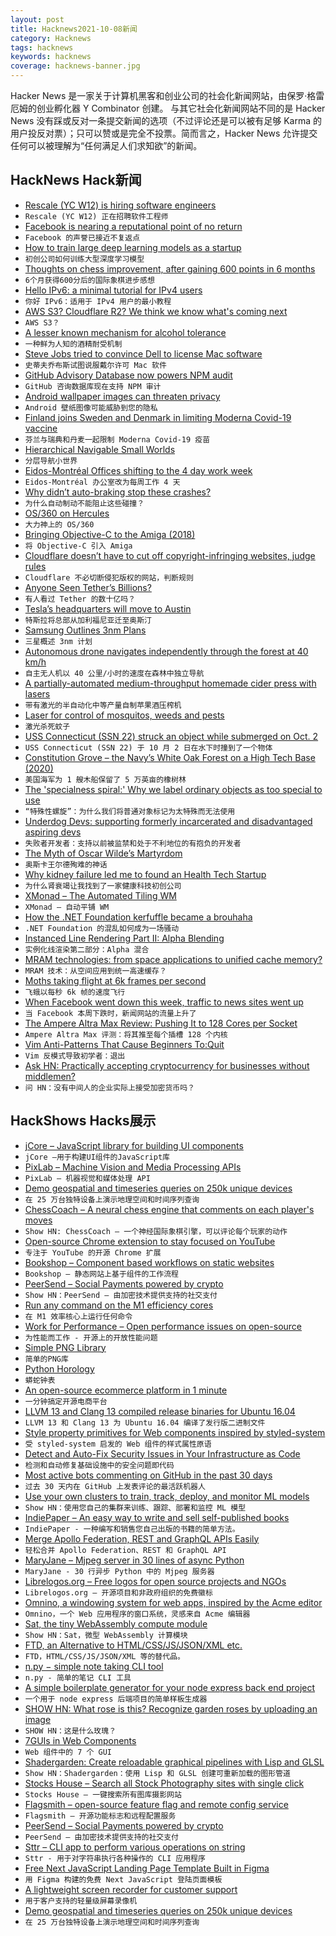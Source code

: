 ```yaml
---
layout: post
title: Hacknews2021-10-08新闻
category: Hacknews
tags: hacknews
keywords: hacknews
coverage: hacknews-banner.jpg
---
```


Hacker News 是一家关于计算机黑客和创业公司的社会化新闻网站，由保罗·格雷厄姆的创业孵化器 Y Combinator 创建。
与其它社会化新闻网站不同的是 Hacker News 没有踩或反对一条提交新闻的选项（不过评论还是可以被有足够 Karma 的用户投反对票）；只可以赞或是完全不投票。简而言之，Hacker News 允许提交任何可以被理解为“任何满足人们求知欲”的新闻。

## HackNews Hack新闻


- [Rescale (YC W12) is hiring software engineers](https://jobs.lever.co/rescale/57b5bc81-ee75-4a30-a763-3eb8dd595165?lever-origin=applied&lever-source%5B%5D=Hacker%20News)
- `Rescale (YC W12) 正在招聘软件工程师`
- [Facebook is nearing a reputational point of no return](https://www.economist.com/leaders/2021/10/09/facebook-is-nearing-a-reputational-point-of-no-return)
- `Facebook 的声誉已接近不复返点`
- [How to train large deep learning models as a startup](https://www.assemblyai.com/blog/how-to-train-large-deep-learning-models-as-a-startup/)
- `初创公司如何训练大型深度学习模型`
- [Thoughts on chess improvement, after gaining 600 points in 6 months](https://mbuffett.com/posts/chess_improvement_thoughts/)
- `6个月获得600分后的国际象棋进步感想`
- [Hello IPv6: a minimal tutorial for IPv4 users](https://metebalci.com/blog/hello-ipv6/)
- `你好 IPv6：适用于 IPv4 用户的最小教程`
- [AWS S3? Cloudflare R2? We think we know what's coming next](https://object-storage-name-generator.com/)
- `AWS S3？ `
- [A lesser known mechanism for alcohol tolerance](https://trevorklee.com/a-lesser-known-mechanism-for-alcohol-tolerance/)
- `一种鲜为人知的酒精耐受机制`
- [Steve Jobs tried to convince Dell to license Mac software](https://www.cnet.com/tech/computing/the-steve-jobs-deal-with-dell-that-could-have-changed-apple-and-tech-history/)
- `史蒂夫乔布斯试图说服戴尔许可 Mac 软件`
- [GitHub Advisory Database now powers NPM audit](https://github.blog/2021-10-07-github-advisory-database-now-powers-npm-audit/)
- `GitHub 咨询数据库现在支持 NPM 审计`
- [Android wallpaper images can threaten privacy](https://fingerprintjs.com/blog/how-android-wallpaper-images-threaten-privacy/)
- `Android 壁纸图像可能威胁到您的隐私`
- [Finland joins Sweden and Denmark in limiting Moderna Covid-19 vaccine](https://www.reuters.com/world/europe/finland-pauses-use-moderna-covid-19-vaccine-young-men-2021-10-07/)
- `芬兰与瑞典和丹麦一起限制 Moderna Covid-19 疫苗`
- [Hierarchical Navigable Small Worlds](https://www.pinecone.io/learn/hnsw/)
- `分层导航小世界`
- [Eidos-Montréal Offices shifting to the 4 day work week](https://www.eidosmontreal.com/news/eidos-montreal-and-eidos-sherbrooke-shifting-to-the-4-day-work-week/)
- `Eidos-Montréal 办公室改为每周工作 4 天`
- [Why didn’t auto-braking stop these crashes?](https://www.latimes.com/business/story/2021-10-07/why-arent-automatic-braking-systems-stopping-deadly-tesla-crashes)
- `为什么自动制动不能阻止这些碰撞？`
- [OS/360 on Hercules](http://www.conmicro.com/hercos360/overview.html)
- `大力神上的 OS/360`
- [Bringing Objective-C to the Amiga (2018)](https://blog.nil.im/?76)
- `将 Objective-C 引入 Amiga`
- [Cloudflare doesn’t have to cut off copyright-infringing websites, judge rules](https://arstechnica.com/tech-policy/2021/10/cloudflare-doesnt-have-to-cut-off-copyright-infringing-websites-judge-rules/)
- `Cloudflare 不必切断侵犯版权的网站，判断规则`
- [Anyone Seen Tether’s Billions?](https://www.bloomberg.com/news/features/2021-10-07/crypto-mystery-where-s-the-69-billion-backing-the-stablecoin-tether)
- `有人看过 Tether 的数十亿吗？`
- [Tesla’s headquarters will move to Austin](https://www.kxan.com/news/business/elon-musk-announces-teslas-headquarters-will-move-to-austin/)
- `特斯拉将总部从加利福尼亚迁至奥斯汀`
- [Samsung Outlines 3nm Plans](https://news.samsung.com/global/samsung-foundry-innovations-power-the-future-of-big-data-ai-ml-and-smart-connected-devices)
- `三星概述 3nm 计划`
- [Autonomous drone navigates independently through the forest at 40 km/h](https://www.media.uzh.ch/en/Press-Releases/2021/Drone-in-the-wild.html)
- `自主无人机以 40 公里/小时的速度在森林中独立导航`
- [A partially-automated medium-throughput homemade cider press with lasers](https://biotinker.dev/posts/cider.html)
- `带有激光的半自动化中等产量自制苹果酒压榨机`
- [Laser for control of mosquitos, weeds and pests](https://github.com/Ildaron/Laser_control)
- `激光杀死蚊子`
- [USS Connecticut (SSN 22) struck an object while submerged on Oct. 2](https://www.cpf.navy.mil/News/Article/2797630/statement-regarding-uss-connecticut-ssn-22/)
- `USS Connecticut (SSN 22) 于 10 月 2 日在水下时撞到了一个物体`
- [Constitution Grove – the Navy’s White Oak Forest on a High Tech Base (2020)](http://www.oldsaltblog.com/2020/11/constitution-grove-the-navys-white-oak-forest-on-a-high-tech-base/)
- `美国海军为 1 艘木船保留了 5 万英亩的橡树林`
- [The 'specialness spiral:' Why we label ordinary objects as too special to use](https://www.cnn.com/2021/10/06/health/specialness-spiral-partner-wellness/index.html)
- `“特殊性螺旋”：为什么我们将普通对象标记为太特殊而无法使用`
- [Underdog Devs: supporting formerly incarcerated and disadvantaged aspiring devs](https://www.underdogdevs.org)
- `失败者开发者：支持以前被监禁和处于不利地位的有抱负的开发者`
- [The Myth of Oscar Wilde’s Martyrdom](https://www.newyorker.com/magazine/2021/10/11/the-myth-of-oscar-wildes-martyrdom)
- `奥斯卡王尔德殉难的神话`
- [Why kidney failure led me to found an Health Tech Startup](item?id=28793637)
- `为什么肾衰竭让我找到了一家健康科技初创公司`
- [XMonad – The Automated Tiling WM](https://xmonad.org/)
- `XMonad – 自动平铺 WM`
- [How the .NET Foundation kerfuffle became a brouhaha](https://robmensching.com/blog/posts/2021/10/6/how-the-.net-foundation-kerfuffle-became-a-brouhaha/)
- `.NET Foundation 的混乱如何成为一场骚动`
- [Instanced Line Rendering Part II: Alpha Blending](https://wwwtyro.net/2021/10/01/instanced-lines-part-2.html)
- `实例化线渲染第二部分：Alpha 混合`
- [MRAM technologies: from space applications to unified cache memory?](https://www.imec-int.com/en/articles/mram-technologies-space-applications-unified-cache-memory)
- `MRAM 技术：从空间应用到统一高速缓存？`
- [Moths taking flight at 6k frames per second](https://aeon.co/videos/witness-the-majesty-of-moths-taking-flight-at-6000-frames-per-second)
- `飞蛾以每秒 6k 帧的速度飞行`
- [When Facebook went down this week, traffic to news sites went up](https://www.niemanlab.org/2021/10/when-facebook-went-down-this-week-traffic-to-news-sites-went-up/)
- `当 Facebook 本周下跌时，新闻网站的流量上升了`
- [The Ampere Altra Max Review: Pushing It to 128 Cores per Socket](https://www.anandtech.com/show/16979/the-ampere-altra-max-review-pushing-it-to-128-cores-per-socket)
- `Ampere Altra Max 评测：将其推至每个插槽 128 个内核`
- [Vim Anti-Patterns That Cause Beginners To:Quit](https://paweldu.dev/posts/vim-anti-patterns-that-cause-beginners-to-quit/)
- `Vim 反模式导致初学者：退出`
- [Ask HN: Practically accepting cryptocurrency for businesses without middlemen?](item?id=28795005)
- `问 HN：没有中间人的企业实际上接受加密货币吗？`


## HackShows Hacks展示

- [ jCore – JavaScript library for building UI components](https://github.com/ionstage/jcore)
- `jCore –用于构建UI组件的JavaScript库`
- [ PixLab – Machine Vision and Media Processing APIs](https://pixlab.io)
- `PixLab – 机器视觉和媒体处理 API`
- [ Demo geospatial and timeseries queries on 250k unique devices](https://questdb.io/blog/2021/10/04/geospatial-timeseries-demo)
- `在 25 万台独特设备上演示地理空间和时间序列查询`
- [ ChessCoach – A neural chess engine that comments on each player's moves](https://chrisbutner.github.io/ChessCoach/)
- `Show HN: ChessCoach – 一个神经国际象棋引擎，可以评论每个玩家的动作`
- [ Open-source Chrome extension to stay focused on YouTube](https://github.com/makaroni4/focused_youtube)
- `专注于 YouTube 的开源 Chrome 扩展`
- [ Bookshop – Component based workflows on static websites](https://cloudcannon.com/blog/introducing-bookshop/)
- `Bookshop – 静态网站上基于组件的工作流程`
- [ PeerSend – Social Payments powered by crypto](https://www.peersend.com/)
- `Show HN：PeerSend – 由加密技术提供支持的社交支付`
- [ Run any command on the M1 efficiency cores](https://gist.github.com/alin23/51baae490406b9f1c4e6f0a55b100d4e)
- `在 M1 效率核心上运行任何命令`
- [ Work for Performance – Open performance issues on open-source](https://www.workforperformance.com/)
- `为性能而工作 - 开源上的开放性能问题`
- [ Simple PNG Library](https://github.com/randy408/libspng)
- `简单的PNG库`
- [ Python Horology](https://github.com/mjmikulski/horology)
- `蟒蛇钟表`
- [ An open-source ecommerce platform in 1 minute](https://github.com/medusajs/medusa)
- `一分钟搞定开源电商平台`
- [ LLVM 13 and Clang 13 compiled release binaries for Ubuntu 16.04](https://github.com/procedural/llvm_13_binaries_ubuntu_16_04)
- `LLVM 13 和 Clang 13 为 Ubuntu 16.04 编译了发行版二进制文件`
- [ Style property primitives for Web components inspired by styled-system](https://github.com/rajasegar/styled-web-components)
- `受 styled-system 启发的 Web 组件的样式属性原语`
- [ Detect and Auto-Fix Security Issues in Your Infrastructure as Code](https://shisho.dev/posts/introducing-shisho-cloud)
- `检测和自动修复基础设施中的安全问题即代码`
- [ Most active bots commenting on GitHub in the past 30 days](https://play.axiom.co/axiom-play-qf1k/explorer?qid=SXmcgdLrEvY-r0kdzw)
- `过去 30 天内在 GitHub 上发表评论的最活跃机器人`
- [ Use your own clusters to train, track, deploy, and monitor ML models](https://iko.ai)
- `Show HN：使用您自己的集群来训练、跟踪、部署和监控 ML 模型`
- [ IndiePaper – An easy way to write and sell self-published books](https://indiepaper.me)
- `IndiePaper - 一种编写和销售您自己出版的书籍的简单方法。`
- [ Merge Apollo Federation, REST and GraphQL APIs Easily](https://github.com/wundergraph/wundergraph-demo)
- `轻松合并 Apollo Federation、REST 和 GraphQL API`
- [ MaryJane – Mjpeg server in 30 lines of async Python](https://github.com/bootrino/maryjane)
- `MaryJane - 30 行异步 Python 中的 Mjpeg 服务器`
- [ Librelogos.org – Free logos for open source projects and NGOs](https://www.librelogos.org/)
- `Librelogos.org – 开源项目和非政府组织的免费徽标`
- [ Omnino, a windowing system for web apps, inspired by the Acme editor](https://github.com/bopwerks/omnino)
- `Omnino，一个 Web 应用程序的窗口系统，灵感来自 Acme 编辑器`
- [ Sat, the tiny WebAssembly compute module](https://github.com/suborbital/sat)
- `Show HN：Sat，微型 WebAssembly 计算模块`
- [ FTD, an Alternative to HTML/CSS/JS/JSON/XML etc.](https://www.fifthtry.com/ftd/)
- `FTD，HTML/CSS/JS/JSON/XML 等的替代品。`
- [ n.py − simple note taking CLI tool](https://git.bitmycode.com/sodimel/n)
- `n.py - 简单的笔记 CLI 工具`
- [ A simple boilerplate generator for your node express back end project](https://github.com/gunvantsr/expressgen)
- `一个用于 node express 后端项目的简单样板生成器`
- [SHOW HN: What rose is this? Recognize garden roses by uploading an image](https://www.whatroseisthis.com)
- `SHOW HN：这是什么玫瑰？`
- [ 7GUIs in Web Components](https://i5ik.github.io/_____/7guis/)
- `Web 组件中的 7 个 GUI`
- [ Shadergarden: Create reloadable graphical pipelines with Lisp and GLSL](https://blog.tonari.no/shadergarden)
- `Show HN：Shadergarden：使用 Lisp 和 GLSL 创建可重新加载的图形管道`
- [ Stocks House – Search all Stock Photography sites with single click](https://stockshouse.co)
- `Stocks House – 一键搜索所有图库摄影网站`
- [ Flagsmith – open-source feature flag and remote config service](https://github.com/Flagsmith/flagsmith)
- `Flagsmith – 开源功能标志和远程配置服务`
- [ PeerSend – Social Payments powered by crypto](https://peersend.com//)
- `PeerSend – 由加密技术提供支持的社交支付`
- [ Sttr – CLI app to perform various operations on string](https://github.com/abhimanyu003/sttr)
- `Sttr - 用于对字符串执行各种操作的 CLI 应用程序`
- [ Free Next JavaScript Landing Page Template Built in Figma](https://www.figma.com/community/file/1028021119576347223)
- `用 Figma 构建的免费 Next JavaScript 登陆页面模板`
- [ A lightweight screen recorder for customer support](https://www.recordjoy.com/enterprise)
- `用于客户支持的轻量级屏幕录像机`
- [ Demo geospatial and timeseries queries on 250k unique devices](https://questdb.io/blog/2021/10/04/geospatial-timeseries-demo/)
- `在 25 万台独特设备上演示地理空间和时间序列查询`

